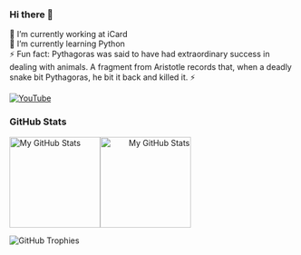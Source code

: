 ### Hi there 👋

<!--
**pythogoras570/pythogoras570** is a ✨ _special_ ✨ repository because its `README.md` (this file) appears on your GitHub profile.

Here are some ideas to get you started:

- 🔭 I’m currently working on ...
- 🌱 I’m currently learning ...
- 👯 I’m looking to collaborate on ...
- 🤔 I’m looking for help with ...
- 💬 Ask me about ...
- 📫 How to reach me: ...
- ⚡ Fun fact: ...
-->
🔭 I’m currently working at iCard <br>
🌱 I’m currently learning Python <br>
⚡ Fun fact: Pythagoras was said to have had extraordinary success in dealing with animals. A fragment from Aristotle records that, when a deadly snake bit Pythagoras, he bit it back and killed it. ⚡

[![YouTube](https://img.shields.io/badge/YouTube-red?style=for-the-badge&logo=youtube&logoColor=white)](https://www.youtube.com/watch?v=9_DHBf_koGE) 

### GitHub Stats

<divleft align="left"><img height="160em" alt="My GitHub Stats" src="https://github-readme-stats.vercel.app/api/top-langs/?username=pythogoras570&langs_count=8&layout=compact&hide_border=true&bg_color=00000000&text_color=3498db&&count_private=true&include_all_commits=true" /></div><divright align="right"><img height="160em" alt="My GitHub Stats" src="https://github-readme-stats.vercel.app/api?username=pythogoras570&show_icons=true&bg_color=00000000&hide_border=true&text_color=3498db&&count_private=true" /></div>

<img align="center" src="https://github-profile-trophy.vercel.app/?username=pythogoras570" alt="GitHub Trophies" />
